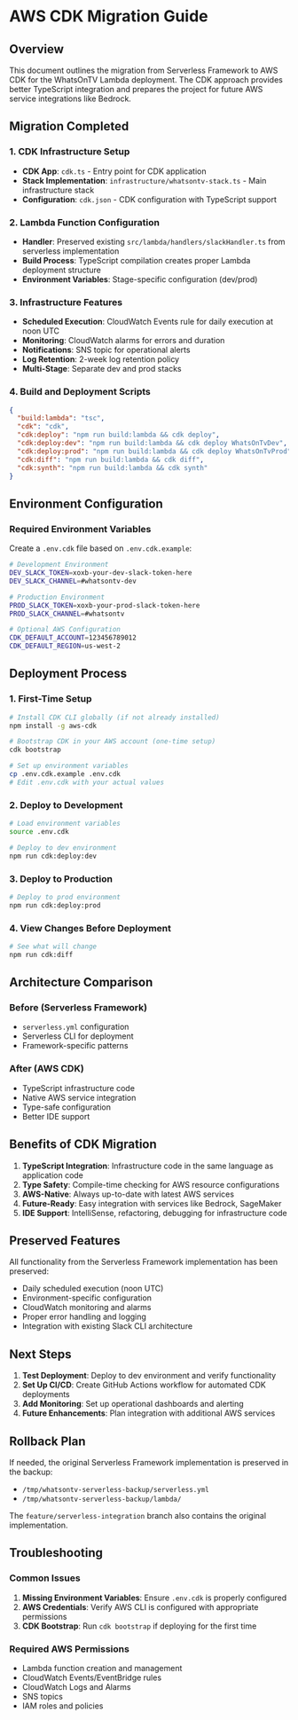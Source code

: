 # AWS CDK Migration Guide

## Overview

This document outlines the migration from Serverless Framework to AWS CDK for the WhatsOnTV Lambda deployment. The CDK approach provides better TypeScript integration and prepares the project for future AWS service integrations like Bedrock.

## Migration Completed

### 1. CDK Infrastructure Setup
- **CDK App**: `cdk.ts` - Entry point for CDK application
- **Stack Implementation**: `infrastructure/whatsontv-stack.ts` - Main infrastructure stack
- **Configuration**: `cdk.json` - CDK configuration with TypeScript support

### 2. Lambda Function Configuration
- **Handler**: Preserved existing `src/lambda/handlers/slackHandler.ts` from serverless implementation
- **Build Process**: TypeScript compilation creates proper Lambda deployment structure
- **Environment Variables**: Stage-specific configuration (dev/prod)

### 3. Infrastructure Features
- **Scheduled Execution**: CloudWatch Events rule for daily execution at noon UTC
- **Monitoring**: CloudWatch alarms for errors and duration
- **Notifications**: SNS topic for operational alerts
- **Log Retention**: 2-week log retention policy
- **Multi-Stage**: Separate dev and prod stacks

### 4. Build and Deployment Scripts
```json
{
  "build:lambda": "tsc",
  "cdk": "cdk",
  "cdk:deploy": "npm run build:lambda && cdk deploy",
  "cdk:deploy:dev": "npm run build:lambda && cdk deploy WhatsOnTvDev",
  "cdk:deploy:prod": "npm run build:lambda && cdk deploy WhatsOnTvProd",
  "cdk:diff": "npm run build:lambda && cdk diff",
  "cdk:synth": "npm run build:lambda && cdk synth"
}
```

## Environment Configuration

### Required Environment Variables
Create a `.env.cdk` file based on `.env.cdk.example`:

```bash
# Development Environment
DEV_SLACK_TOKEN=xoxb-your-dev-slack-token-here
DEV_SLACK_CHANNEL=#whatsontv-dev

# Production Environment  
PROD_SLACK_TOKEN=xoxb-your-prod-slack-token-here
PROD_SLACK_CHANNEL=#whatsontv

# Optional AWS Configuration
CDK_DEFAULT_ACCOUNT=123456789012
CDK_DEFAULT_REGION=us-west-2
```

## Deployment Process

### 1. First-Time Setup
```bash
# Install CDK CLI globally (if not already installed)
npm install -g aws-cdk

# Bootstrap CDK in your AWS account (one-time setup)
cdk bootstrap

# Set up environment variables
cp .env.cdk.example .env.cdk
# Edit .env.cdk with your actual values
```

### 2. Deploy to Development
```bash
# Load environment variables
source .env.cdk

# Deploy to dev environment
npm run cdk:deploy:dev
```

### 3. Deploy to Production
```bash
# Deploy to prod environment
npm run cdk:deploy:prod
```

### 4. View Changes Before Deployment
```bash
# See what will change
npm run cdk:diff
```

## Architecture Comparison

### Before (Serverless Framework)
- `serverless.yml` configuration
- Serverless CLI for deployment
- Framework-specific patterns

### After (AWS CDK)
- TypeScript infrastructure code
- Native AWS service integration
- Type-safe configuration
- Better IDE support

## Benefits of CDK Migration

1. **TypeScript Integration**: Infrastructure code in the same language as application code
2. **Type Safety**: Compile-time checking for AWS resource configurations
3. **AWS-Native**: Always up-to-date with latest AWS services
4. **Future-Ready**: Easy integration with services like Bedrock, SageMaker
5. **IDE Support**: IntelliSense, refactoring, debugging for infrastructure code

## Preserved Features

All functionality from the Serverless Framework implementation has been preserved:
- Daily scheduled execution (noon UTC)
- Environment-specific configuration
- CloudWatch monitoring and alarms
- Proper error handling and logging
- Integration with existing Slack CLI architecture

## Next Steps

1. **Test Deployment**: Deploy to dev environment and verify functionality
2. **Set Up CI/CD**: Create GitHub Actions workflow for automated CDK deployments
3. **Add Monitoring**: Set up operational dashboards and alerting
4. **Future Enhancements**: Plan integration with additional AWS services

## Rollback Plan

If needed, the original Serverless Framework implementation is preserved in the backup:
- `/tmp/whatsontv-serverless-backup/serverless.yml`
- `/tmp/whatsontv-serverless-backup/lambda/`

The `feature/serverless-integration` branch also contains the original implementation.

## Troubleshooting

### Common Issues

1. **Missing Environment Variables**: Ensure `.env.cdk` is properly configured
2. **AWS Credentials**: Verify AWS CLI is configured with appropriate permissions
3. **CDK Bootstrap**: Run `cdk bootstrap` if deploying for the first time

### Required AWS Permissions
- Lambda function creation and management
- CloudWatch Events/EventBridge rules
- CloudWatch Logs and Alarms
- SNS topics
- IAM roles and policies
